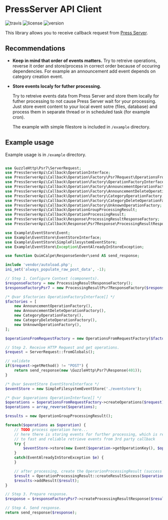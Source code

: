 # PressServer API Client

![travis](https://img.shields.io/travis/athlan/press-server-api-client/master.svg)
![license](https://img.shields.io/packagist/l/athlan/press-server-api-client.svg)
![version](https://img.shields.io/packagist/v/athlan/press-server-api-client.svg)

This library allows you to receive callback request from [Press Server](http://www.press-server.pl/).

## Recommendations

* **Keep in mind that order of events matters.**
  Try to retreive operations, reverse it order and store/process in correct order because of occuring dependencies. For example an announcement add event depends on category creation event.

* **Store events localy for futher processing.**

  Try to retreive events data from Press Server and store them locally for futher processing to not cause Press Server wait for your    processing. Just store event content to your local event sotre (files, database) and process them in separate thread or in scheduled task (for example cron).
  
  The example with simple filestore is included in `/example` directory.

## Example usage

Example usage is in `/example` directory.

```php

use GuzzleHttp\Psr7\ServerRequest;
use PressServerApi\Callback\OperationInterface;
use PressServerApi\Callback\Operation\Factory\Psr7Request\OperationsFromRequestFactory;
use PressServerApi\Callback\Operation\Factory\OperationFactoryInterface;
use PressServerApi\Callback\Operation\Factory\AnnouncementOperationFactory;
use PressServerApi\Callback\Operation\Factory\AnnouncementDeleteOperationFactory;
use PressServerApi\Callback\Operation\Factory\CategoryOperationFactory;
use PressServerApi\Callback\Operation\Factory\CategoryDeleteOperationFactory;
use PressServerApi\Callback\Operation\Factory\UnknownOperationFactory;
use PressServerApi\Callback\OperationGroupProcessingResult;
use PressServerApi\Callback\OperationProcessingResult;
use PressServerApi\Callback\Response\ProcessingResultResponseFactory;
use PressServerApi\Callback\Response\Psr7Response\ProcessingResultResponseFactory as ProcessingResultPsr7ResponseFactory;

use Example\EventStore\Event;
use Example\EventStore\EventStoreInterface;
use Example\EventStore\SimpleFilesystemEventStore;
use Example\EventStore\Exception\EventAlreadyInStoreException;

use function QuimCalpe\ResponseSender\send AS send_response;

include 'vendor/autoload.php';
ini_set('always_populate_raw_post_data', -1);

// Step 1. Configure Context (components).
$responseFactory = new ProcessingResultResponseFactory();
$responseFactoryPsr7 = new ProcessingResultPsr7ResponseFactory($responseFactory);

/* @var $factories OperationFactoryInterface[] */
$factories = [
    new AnnouncementOperationFactory(),
    new AnnouncementDeleteOperationFactory(),
    new CategoryOperationFactory(),
    new CategoryDeleteOperationFactory(),
    new UnknownOperationFactory(),
];

$operationsFromRequestFactory = new OperationsFromRequestFactory($factories);

// Step 2. Receive HTTP Request and get operations.
$request = ServerRequest::fromGlobals();

// validate
if($request->getMethod() != "POST") {
    return send_response(new \GuzzleHttp\Psr7\Response(401));
}

/* @var $eventStore EventStoreInterface */
$eventStore = new SimpleFilesystemEventStore('./eventstore');

/* @var $operations OperationInterface[] */
$operations = $operationsFromRequestFactory->createOperations($request);
$operations = array_reverse($operations);

$results = new OperationGroupProcessingResult();

foreach($operations as $operation) {
    // TODO process operation here...
    // here there is storing events for further processing, which is recommended way
    // to fast and reliable retrieve events from 3rd party callback
    try {
        $eventStore->store(new Event($operation->getOperationKey(), $operation));
    }
    catch(EventAlreadyInStoreException $e) {
    }

    // after processing, create the OperarionProcessingResult (success or failure)
    $result = OperationProcessingResult::createResultSuccess($operation);
    $results->addResult($result);
}

// Step 3. Prepare response.
$response = $responseFactoryPsr7->createProcessingResultResponse($results);

// Step 4. Send response.
return send_response($response);

```
